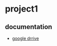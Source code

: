 # project1

## documentation
- [google drrive](https://drive.google.com/drive/folders/1YJFNYrfd8VamOut_oa05qtyuiER7Ozq2?usp=drive_link)

